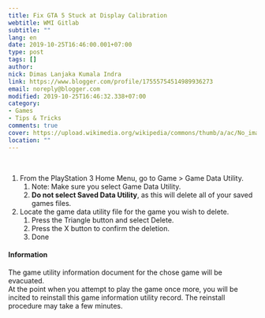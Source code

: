 ```yaml
---
title: Fix GTA 5 Stuck at Display Calibration
webtitle: WMI Gitlab
subtitle: ""
lang: en
date: 2019-10-25T16:46:00.001+07:00
type: post
tags: []
author:
nick: Dimas Lanjaka Kumala Indra
link: https://www.blogger.com/profile/17555754514989936273
email: noreply@blogger.com
modified: 2019-10-25T16:46:32.338+07:00
category:
- Games
- Tips & Tricks
comments: true
cover: https://upload.wikimedia.org/wikipedia/commons/thumb/a/ac/No_image_available.svg/2048px-No_image_available.svg.png
location: ""
---
```


<div>    <br></div><div>    <ol>        <li>            From the PlayStation 3 Home Menu, go to Game &gt; Game Data             Utility.             <ol>                <li>                    Note: Make sure you select Game Data Utility.                 </li>                <li>                    <b>Do not select Saved Data Utility</b>, as this will delete all                     of your saved games files.                 </li>            </ol>        </li>        <li>            Locate the game data utility file for the game you wish to delete.             <ol>                <li>                    Press the Triangle button and select Delete.                 </li>                <li>                    Press the X button to confirm the deletion.                 </li>                <li>Done                 </li>            </ol>        </li>    </ol></div> <h4>Information</h4>The game utility information document for the chose game will be evacuated.  <br>At the point when you attempt to play the game once more, you will be incited to reinstall this game information utility record. The reinstall procedure may take a few minutes.